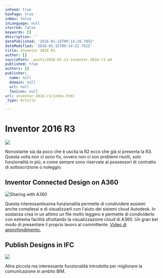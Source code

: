 ```yaml
---
inFeed: true
hasPage: true
inNav: false
inLanguage: null
starred: false
keywords: []
description: ''
datePublished: '2016-01-15T09:14:28.785Z'
dateModified: '2016-01-15T09:14:22.762Z'
title: Inventor 2016 R3
author: []
sourcePath: _posts/2016-01-12-inventor-2016-r3.md
published: true
authors: []
publisher:
  name: null
  domain: null
  url: null
  favicon: null
url: inventor-2016-r3/index.html
_type: Article

---
```

# 

# Inventor 2016 R3
![](https://s3-us-west-2.amazonaws.com/the-grid-img/p/19949c83fee63f17abdc9b770a25440cf40ebb98.png)

Nonostante sia da poco che è uscita la R2 ecco che già si presenta la R3\. Questa volta non ci sono fix, ovvero non ci son problemi risolti, solo funzionalità in più, e come sempre sono riservate ai possessori di contratto di sottoscrizione o noleggio.

## Inventor Connected Design on A360
![Sharing with A360](https://s3-us-west-2.amazonaws.com/the-grid-img/p/aee04340d3924204d8cd92fb9b5f6fa519d3a8db.png)

Questa interessantissima funzionalità permette di condividere assiemi anche complessi e di visualizzarli con l'aiuto dei sistemi cloud Autodesk. In sostanza crea in un attimo un file molto leggero e permette di condividerlo con estrema facilità sfruttando la visualizzazione cloud di A360\. Un gran bel modo di presentare il proprio lavoro al committente. [Video di approfondimento.][0]

## Publish Designs in IFC
![](https://the-grid-user-content.s3-us-west-2.amazonaws.com/95fca3c7-5a56-446b-b5b6-218ded43925f.png)

Altra piccola ma interessante funzionalità introdotta per migliorare la comunicazione in ambito BIM.

[0]: https://www.youtube.com/watch?v=bxvzwrER_6Q